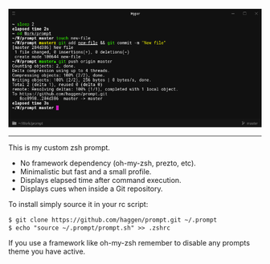 <p align="center"><img alt="Prompt" src="screenshot.png"></p>

---

This is my custom zsh prompt.

- No framework dependency (oh-my-zsh, prezto, etc).
- Minimalistic but fast and a small profile.
- Displays elapsed time after command execution.
- Displays cues when inside a Git repository.

To install simply source it in your rc script:

```shell
$ git clone https://github.com/haggen/prompt.git ~/.prompt
$ echo "source ~/.prompt/prompt.sh" >> .zshrc
```

If you use a framework like oh-my-zsh remember to disable any prompts theme you have active.
